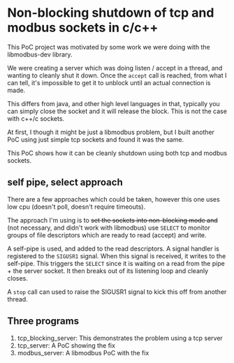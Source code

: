 # Non-blocking shutdown of tcp and modbus sockets in c/c++
This PoC project was motivated by some work we were doing with the libmodbus-dev library. 

We were creating a server which was doing listen / accept in a thread, and wanting to cleanly shut it down. Once the `accept` call is reached, from what I can
tell, it's impossible to get it to unblock until an actual connection is made. 

This differs from java, and other high level languages in that, typically you can simply close the socket and it will release the block. This is not the case
with c++/c sockets.

At first, I though it might be just a libmodbus problem, but I built another PoC using just simple tcp sockets and found it was the same.

This PoC shows how it can be cleanly shutdown using both tcp and modbus sockets.

## self pipe, select approach
There are a few approaches which could be taken, however this one uses low cpu (doesn't poll, doesn't require timeouts).

The approach I'm using is to ~~set the sockets into non-blocking mode and~~ (not necessary, and didn't work with libmodbus) use `SELECT` to monitor groups of file descriptors which are ready to read (accept) and write. 

A self-pipe is used, and added to the read descriptors. A signal handler is registered to the `SIGUSR1` signal. When this signal is received, it
writes to the self-pipe. This triggers the `SELECT` since it is waiting on a read from the pipe + the server socket. It then breaks out of its
listening loop and cleanly closes.

A `stop` call can used to raise the SIGUSR1 signal to kick this off from another thread.

## Three programs
1. tcp_blocking_server: This demonstrates the problem using a tcp server
2. tcp_server: A PoC showing the fix
3. modbus_server: A libmodbus PoC with the fix
